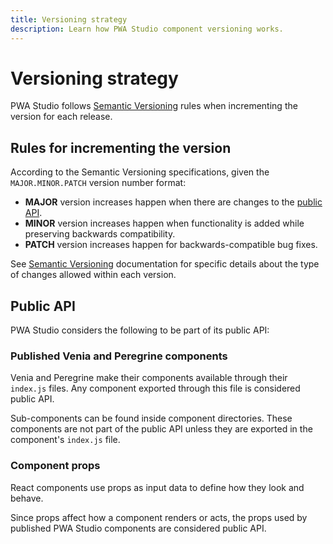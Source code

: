 ```yaml
---
title: Versioning strategy
description: Learn how PWA Studio component versioning works.
---
```


# Versioning strategy

PWA Studio follows [Semantic Versioning][] rules when incrementing the version for each release.

[semantic versioning]: https://semver.org/

## Rules for incrementing the version

According to the Semantic Versioning specifications, given the `MAJOR.MINOR.PATCH` version number format:

- **MAJOR** version increases happen when there are changes to the [public API][].
- **MINOR** version increases happen when functionality is added while preserving backwards compatibility.
- **PATCH** version increases happen for backwards-compatible bug fixes.

[public api]: #public-api

See [Semantic Versioning][] documentation for specific details about the type of changes allowed within each version.

## Public API

PWA Studio considers the following to be part of its public API:

### Published Venia and Peregrine components

Venia and Peregrine make their components available through their `index.js` files.
Any component exported through this file is considered public API.

Sub-components can be found inside component directories.
These components are not part of the public API unless they are exported in the component's `index.js` file.

### Component props

React components use props as input data to define how they look and behave.

Since props affect how a component renders or acts, the props used by published PWA Studio components are considered public API.
